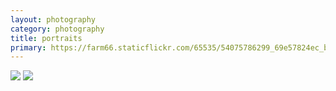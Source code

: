 ```yaml
---
layout: photography
category: photography
title: portraits
primary: https://farm66.staticflickr.com/65535/54075786299_69e57824ec_b.jpg
---
```


<div class="gallery">
  <div class="row">
    <div class="column">
      <img src="https://farm66.staticflickr.com/65535/54075786299_69e57824ec_b.jpg">
      <img src="https://farm66.staticflickr.com/65535/54075719608_69e88514c7_b.jpg">
    </div>
  </div>
</div>
